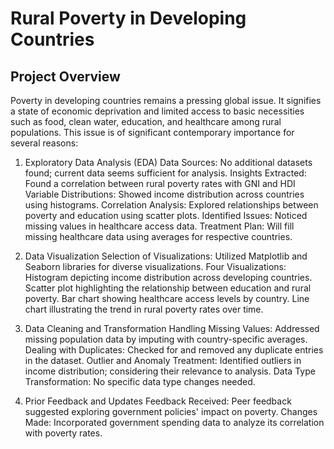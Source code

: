 # Rural Poverty in Developing Countries
<!-- Edit the title above with your project title -->

## Project Overview
Poverty in developing countries remains a pressing global issue. It signifies a state of economic deprivation and limited access to basic necessities such as food, clean water, education, and healthcare among rural populations. This issue is of significant contemporary importance for several reasons:

1. Exploratory Data Analysis (EDA)
Data Sources: No additional datasets found; current data seems sufficient for analysis.
Insights Extracted: Found a correlation between rural poverty rates with GNI and HDI
Variable Distributions: Showed income distribution across countries using histograms.
Correlation Analysis: Explored relationships between poverty and education using scatter plots.
Identified Issues: Noticed missing values in healthcare access data.
Treatment Plan: Will fill missing healthcare data using averages for respective countries.

2. Data Visualization
Selection of Visualizations: Utilized Matplotlib and Seaborn libraries for diverse visualizations.
Four Visualizations:
Histogram depicting income distribution across developing countries.
Scatter plot highlighting the relationship between education and rural poverty.
Bar chart showing healthcare access levels by country.
Line chart illustrating the trend in rural poverty rates over time.

3. Data Cleaning and Transformation
Handling Missing Values: Addressed missing population data by imputing with country-specific averages.
Dealing with Duplicates: Checked for and removed any duplicate entries in the dataset.
Outlier and Anomaly Treatment: Identified outliers in income distribution; considering their relevance to analysis.
Data Type Transformation: No specific data type changes needed.

4. Prior Feedback and Updates
Feedback Received: Peer feedback suggested exploring government policies' impact on poverty.
Changes Made: Incorporated government spending data to analyze its correlation with poverty rates.